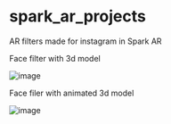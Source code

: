 # spark_ar_projects
AR filters made for instagram in Spark AR

Face filter with 3d model

![image](https://github.com/MoonLightFoxKs/spark_ar_projects/blob/main/WhatsApp%20Video%202021-09-27%20at%2011.52.01.gif)


Face filer with animated 3d model

![image](https://github.com/MoonLightFoxKs/spark_ar_projects/blob/main/WhatsApp%20Video%202021-09-27%20at%2011.51.59.gif)
